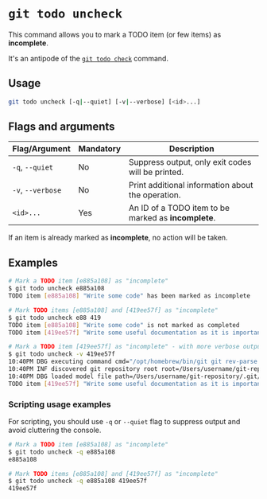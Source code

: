 # `git todo uncheck`

This command allows you to mark a TODO item (or few items) as **incomplete**.

It's an antipode of the [`git todo check`](./check.md) command.

## Usage

```bash
git todo uncheck [-q|--quiet] [-v|--verbose] [<id>...]
```

## Flags and arguments

| Flag/Argument     | Mandatory | Description                                          |
| ----------------- | --------- | ---------------------------------------------------- |
| `-q`, `--quiet`   | No        | Suppress output, only exit codes will be printed.    |
| `-v`, `--verbose` | No        | Print additional information about the operation.    |
| `<id>...`         | Yes       | An ID of a TODO item to be marked as **incomplete**. |

If an item is already marked as **incomplete**, no action will be taken.

## Examples

```bash
# Mark a TODO item [e885a108] as "incomplete"
$ git todo uncheck e885a108
TODO item [e885a108] "Write some code" has been marked as incomplete

# Mark TODO items [e885a108] and [419ee57f] as "incomplete"
$ git todo uncheck e88 419
TODO item [e885a108] "Write some code" is not marked as completed
TODO item [419ee57f] "Write some useful documentation as it is important" has been marked as incomplete

# Mark a TODO item [419ee57f] as "incomplete" - with more verbose output.
$ git todo uncheck -v 419ee57f
10:40PM DBG executing command cmd="/opt/homebrew/bin/git git rev-parse --show-toplevel"
10:40PM INF discovered git repository root root=/Users/username/git-repository
10:40PM DBG loaded model file path=/Users/username/git-repository/.git/TODO
TODO item [419ee57f] "Write some useful documentation as it is important" is not marked as completed
```

### Scripting usage examples

For scripting, you should use `-q` or `--quiet` flag to suppress output and avoid cluttering the console.

```bash
# Mark a TODO item [e885a108] as "incomplete"
$ git todo uncheck -q e885a108
e885a108

# Mark TODO items [e885a108] and [419ee57f] as "incomplete"
$ git todo uncheck -q e885a108 419ee57f
419ee57f
```
